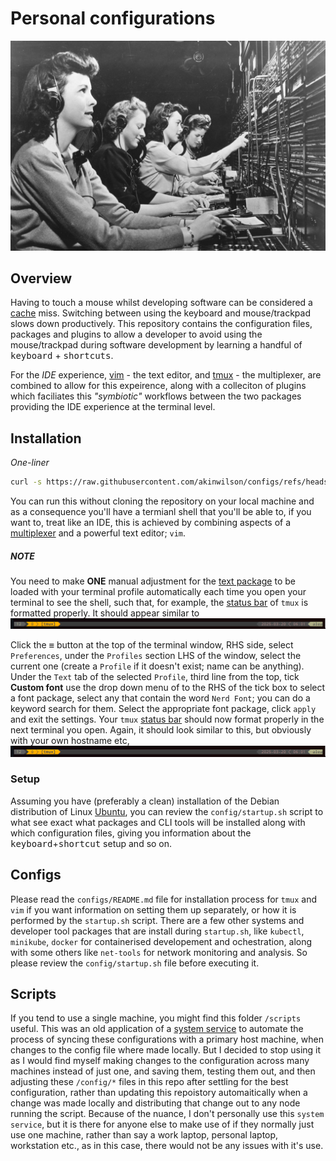 # Personal configurations 
![](img/configs.jpg "configuration")
## Overview 
Having to touch a mouse whilst developing software can be considered a [cache](https://en.wikipedia.org/wiki/Cache_(computing)) miss. Switching between using the keyboard and mouse/trackpad slows down productively. This repository contains the configuration files, packages and plugins to allow a developer to avoid using the mouse/trackpad during software development by learning a handful of <kbd>keyboard</kbd> + <kbd>shortcuts</kbd>.

For the *IDE* experience, [vim](https://en.wikipedia.org/wiki/Vim_(text_editor)) - the text editor, and [tmux](https://en.wikipedia.org/wiki/Tmux) - the multiplexer, are combined to allow for this expeirence, along with a colleciton of plugins which faciliates this *"symbiotic"* workflows between the two packages providing the IDE experience at the terminal level.

## Installation
*One-liner*
```bash
curl -s https://raw.githubusercontent.com/akinwilson/configs/refs/heads/main/configs/startup.sh | bash
```
You can run this without cloning the repository on your local machine and as a consequence  you'll have a termianl shell that you'll be able to, if you want to, treat like an IDE, this is achieved by combining aspects of a [multiplexer](https://en.wikipedia.org/wiki/Terminal_multiplexer) and a powerful text editor; `vim`. 

##### **NOTE** 
You need to make **ONE** manual adjustment for the [text package](https://www.nerdfonts.com/) to be loaded with your terminal profile automatically each time you open your terminal to see the shell, such that, for example, the [status bar](https://github.com/rothgar/awesome-tmux#status-bar) of `tmux` is formatted properly. It should appear similar to
![](img/correcrtly-formatted-tmux-status-bar.png  "correcrtly formatted tmux status bar using Nerd fonts")


Click the <kbd>≡</kbd>  button at the top of the terminal window, RHS side, select `Preferences`, under the `Profiles` section LHS of the window, select the current one (create a `Profile` if it doesn't exist; name can be anything). Under the `Text` tab of the selected `Profile`, third line from the top, tick **Custom font**  use the drop down menu of to the RHS of the tick box to select a font package, select any that contain the word `Nerd Font`; you can do a keyword search for them. Select the appropriate font package, click `apply` and exit the settings. Your `tmux` [status bar](https://github.com/rothgar/awesome-tmux#status-bar) should now format properly in the next terminal you open. Again, it should look similar to this, but obviously with your own hostname etc, 
![](img/correcrtly-formatted-tmux-status-bar.png  "correcrtly formatted tmux status bar using Nerd fonts")

### Setup
Assuming you have (preferably a clean) installation of the Debian distribution of Linux [Ubuntu](https://ubuntu.com/download), you can review the `config/startup.sh` script to what see exact what packages and CLI tools will be installed along with which configuration files, giving you information about the <kbd>keyboard</kbd>+<kbd>shortcut</kbd> setup and so on.


## Configs 
Please read the `configs/README.md` file  for installation process for `tmux` and `vim` if you want information on setting them up separately, or how it is performed by the `startup.sh` script. There are a few other systems and developer tool packages that are install during  `startup.sh`, like `kubectl`, `minikube`, `docker` for containerised developement and ochestration, along with some others like `net-tools` for network monitoring and analysis. So please review the `config/startup.sh` file before executing it.

## Scripts 
If you tend to use a single machine, you might find this folder `/scripts` useful. This was an old application of a [system service](https://www.freedesktop.org/software/systemd/man/latest/systemctl.html) to automate the process of syncing these configurations with a primary host machine, when changes to the config file where made locally. But I decided to stop using it as I would find myself making changes to the configuration across many machines instead of just one, and saving them, testing them out, and then adjusting these `/config/*` files in this repo after settling for the best configuration, rather than updating this repoistory automaitically when a change was made locally and distributing that change out to any node running the script. Because of the nuance, I don't personally use this `system service`, but it is there for anyone else to make use of if they normally just use one machine, rather than say a work laptop, personal laptop, workstation etc., as in this case, there would not be any issues with it's use. 
